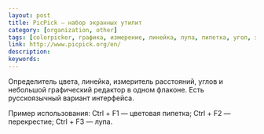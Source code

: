 ```yaml
---
layout: post
title: PicPick — набор экранных утилит
category: [organization, other]
tags: [colorpicker, графика, измерение, линейка, лупа, пипетка, угол, экран]
link: http://www.picpick.org/en/
description:
keywords:
---
```


<p>Определитель цвета, линейка, измеритель расстояний, углов и небольшой графический редактор в одном флаконе. Есть русскоязычный вариант интерфейса.</p>
<p>Пример использования: Ctrl + F1 — цветовая пипетка; Ctrl + F2 — перекрестие; Ctrl + F3 — лупа.</p>
